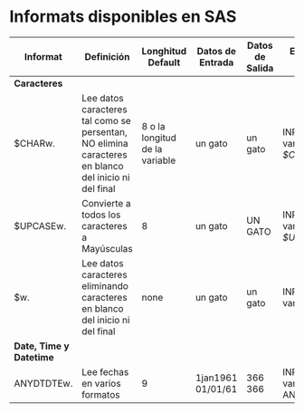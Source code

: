 Informats disponibles en SAS
============================

**Informat** | **Definición** | **Longhitud Default** | **Datos de Entrada** | **Datos de Salida** | **Ejemplo de Input**
--- | --- | --- | --- | --- | ---
**Caracteres** |
$CHARw. | Lee datos caracteres tal como se persentan, NO elimina caracteres en blanco del inicio ni del final | 8 o la longitud de la variable |   un gato  |   un gato | INPUT variable *$CHAR10.*
$UPCASEw. | Convierte a todos los caracteres a Mayúsculas | 8 | un gato | UN GATO | INPUT variable *$UPCASE10.*
$w. | Lee datos caracteres eliminando caracteres en blanco del inicio ni del final | none |   un gato | un gato | INPUT variable *$10.*
**Date, Time y Datetime** |
ANYDTDTEw. | Lee fechas en varios formatos | 9 | 1jan1961 01/01/61 | 366 366 | INPUT variable ANYDTDTE10.
